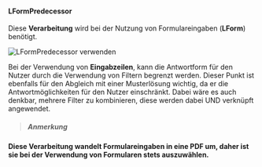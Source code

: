 #### LFormPredecessor ####
Diese **Verarbeitung** wird bei der Nutzung von Formulareingaben (**LForm**) benötigt.

![](LFormPredecessor.png "LFormPredecessor verwenden")

Bei der Verwendung von **Eingabzeilen**, kann die Antwortform für den Nutzer durch die Verwendung von Filtern begrenzt werden. Dieser Punkt ist ebenfalls für den Abgleich mit einer Musterlösung wichtig, da er die Antwortmöglichkeiten für den Nutzer einschränkt. Dabei wäre es auch denkbar, mehrere Filter zu kombinieren, diese werden dabei UND verknüpft angewendet.

>##### Anmerkung
**Diese Verarbeitung wandelt Formulareingaben in eine PDF um, daher ist sie bei der Verwendung von Formularen stets auszuwählen.**